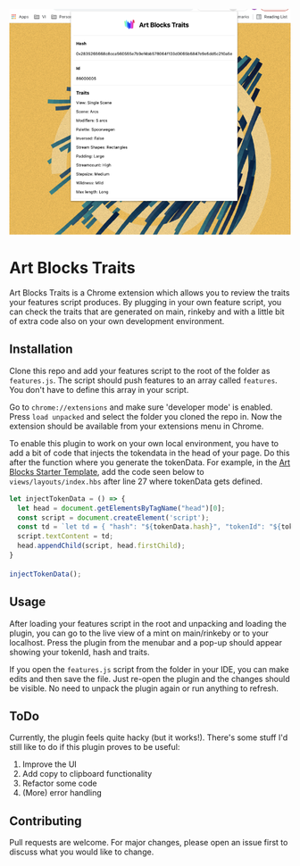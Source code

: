 ![AB Traits Preview](src/preview.png)

# Art Blocks Traits

Art Blocks Traits is a Chrome extension which allows you to review the traits your features script produces. By plugging in your own feature script, you can check the traits that are generated on main, rinkeby and with a little bit of extra code also on your own development environment.

## Installation

Clone this repo and add your features script to the root of the folder as `features.js`. The script should push features to an array called `features`. You don't have to define this array in your script.

Go to `chrome://extensions` and make sure 'developer mode' is enabled. Press `load unpacked` and select the folder you cloned the repo in. Now the extension should be available from your extensions menu in Chrome.

To enable this plugin to work on your own local environment, you have to add a bit of code that injects the tokendata in the head of your page. Do this after the function where you generate the tokenData. For example, in the [Art Blocks Starter Template](https://github.com/Asupkay/artblocks-starter-template), add the code seen below to `views/layouts/index.hbs` after line 27 where tokenData gets defined.

```javascript
let injectTokenData = () => {
  let head = document.getElementsByTagName("head")[0];
  const script = document.createElement('script');
  const td = `let td = { "hash": "${tokenData.hash}", "tokenId": "${tokenData.tokenId}" }`;
  script.textContent = td;
  head.appendChild(script, head.firstChild);
}

injectTokenData();
```

## Usage

After loading your features script in the root and unpacking and loading the plugin, you can go to the live view of a mint on main/rinkeby or to your localhost. Press the plugin from the menubar and a pop-up should appear showing your tokenId, hash and traits.

If you open the `features.js` script from the folder in your IDE, you can make edits and then save the file. Just re-open the plugin and the changes should be visible. No need to unpack the plugin again or run anything to refresh.

## ToDo

Currently, the plugin feels quite hacky (but it works!). There's some stuff I'd still like to do if this plugin proves to be useful:

1. Improve the UI
2. Add copy to clipboard functionality
3. Refactor some code
4. (More) error handling

## Contributing

Pull requests are welcome. For major changes, please open an issue first to discuss what you would like to change.
